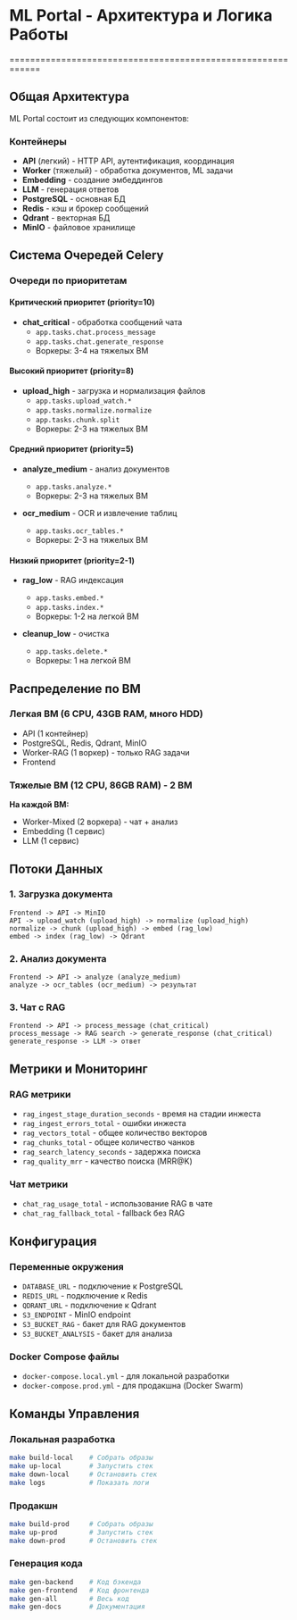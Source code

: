 # ML Portal - Архитектура и Логика Работы
============================================================

## Общая Архитектура

ML Portal состоит из следующих компонентов:

### Контейнеры
- **API** (легкий) - HTTP API, аутентификация, координация
- **Worker** (тяжелый) - обработка документов, ML задачи
- **Embedding** - создание эмбеддингов
- **LLM** - генерация ответов
- **PostgreSQL** - основная БД
- **Redis** - кэш и брокер сообщений
- **Qdrant** - векторная БД
- **MinIO** - файловое хранилище

## Система Очередей Celery

### Очереди по приоритетам

#### Критический приоритет (priority=10)
- **chat_critical** - обработка сообщений чата
  - `app.tasks.chat.process_message`
  - `app.tasks.chat.generate_response`
  - Воркеры: 3-4 на тяжелых ВМ

#### Высокий приоритет (priority=8)
- **upload_high** - загрузка и нормализация файлов
  - `app.tasks.upload_watch.*`
  - `app.tasks.normalize.normalize`
  - `app.tasks.chunk.split`
  - Воркеры: 2-3 на тяжелых ВМ

#### Средний приоритет (priority=5)
- **analyze_medium** - анализ документов
  - `app.tasks.analyze.*`
  - Воркеры: 2-3 на тяжелых ВМ

- **ocr_medium** - OCR и извлечение таблиц
  - `app.tasks.ocr_tables.*`
  - Воркеры: 2-3 на тяжелых ВМ

#### Низкий приоритет (priority=2-1)
- **rag_low** - RAG индексация
  - `app.tasks.embed.*`
  - `app.tasks.index.*`
  - Воркеры: 1-2 на легкой ВМ

- **cleanup_low** - очистка
  - `app.tasks.delete.*`
  - Воркеры: 1 на легкой ВМ

## Распределение по ВМ

### Легкая ВМ (6 CPU, 43GB RAM, много HDD)
- API (1 контейнер)
- PostgreSQL, Redis, Qdrant, MinIO
- Worker-RAG (1 воркер) - только RAG задачи
- Frontend

### Тяжелые ВМ (12 CPU, 86GB RAM) - 2 ВМ
**На каждой ВМ:**
- Worker-Mixed (2 воркера) - чат + анализ
- Embedding (1 сервис)
- LLM (1 сервис)

## Потоки Данных

### 1. Загрузка документа
```
Frontend -> API -> MinIO
API -> upload_watch (upload_high) -> normalize (upload_high)
normalize -> chunk (upload_high) -> embed (rag_low)
embed -> index (rag_low) -> Qdrant
```

### 2. Анализ документа
```
Frontend -> API -> analyze (analyze_medium)
analyze -> ocr_tables (ocr_medium) -> результат
```

### 3. Чат с RAG
```
Frontend -> API -> process_message (chat_critical)
process_message -> RAG search -> generate_response (chat_critical)
generate_response -> LLM -> ответ
```

## Метрики и Мониторинг

### RAG метрики
- `rag_ingest_stage_duration_seconds` - время на стадии инжеста
- `rag_ingest_errors_total` - ошибки инжеста
- `rag_vectors_total` - общее количество векторов
- `rag_chunks_total` - общее количество чанков
- `rag_search_latency_seconds` - задержка поиска
- `rag_quality_mrr` - качество поиска (MRR@K)

### Чат метрики
- `chat_rag_usage_total` - использование RAG в чате
- `chat_rag_fallback_total` - fallback без RAG

## Конфигурация

### Переменные окружения
- `DATABASE_URL` - подключение к PostgreSQL
- `REDIS_URL` - подключение к Redis
- `QDRANT_URL` - подключение к Qdrant
- `S3_ENDPOINT` - MinIO endpoint
- `S3_BUCKET_RAG` - бакет для RAG документов
- `S3_BUCKET_ANALYSIS` - бакет для анализа

### Docker Compose файлы
- `docker-compose.local.yml` - для локальной разработки
- `docker-compose.prod.yml` - для продакшна (Docker Swarm)

## Команды Управления

### Локальная разработка
```bash
make build-local    # Собрать образы
make up-local       # Запустить стек
make down-local     # Остановить стек
make logs           # Показать логи
```

### Продакшн
```bash
make build-prod     # Собрать образы
make up-prod        # Запустить стек
make down-prod      # Остановить стек
```

### Генерация кода
```bash
make gen-backend    # Код бэкенда
make gen-frontend   # Код фронтенда
make gen-all        # Весь код
make gen-docs       # Документация
```

